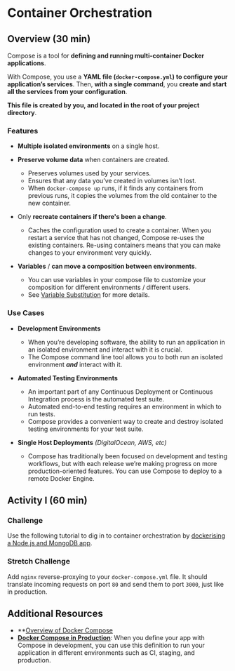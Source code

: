 # Container Orchestration

## Overview (30 min)

Compose is a tool for **defining and running multi-container Docker applications**.

With Compose, you use a **YAML file (`docker-compose.yml`) to configure your application’s services**. Then, **with a single command**, you **create and start all the services from your configuration**.

**This file is created by you, and located in the root of your project directory**.

### Features

- **Multiple isolated environments** on a single host.

- **Preserve volume data** when containers are created.
  - Preserves volumes used by your services.
  - Ensures that any data you’ve created in volumes isn’t lost.
  - When `docker-compose up` runs, if it finds any containers from previous runs, it copies the volumes from the old container to the new container.

- Only **recreate containers if there's been a change**.
  - Caches the configuration used to create a container. When you restart a service that has not changed, Compose re-uses the existing containers. Re-using containers means that you can make changes to your environment very quickly.

- **Variables** / **can move a composition between environments**.
  - You can use variables in your compose file to customize your composition for different environments / different users.
  - See [Variable Substitution](https://docs.docker.com/compose/compose-file/#variable-substitution) for more details.

### Use Cases

- **Development Environments**
  - When you’re developing software, the ability to run an application in an isolated environment and interact with it is crucial.
  - The Compose command line tool allows you to both run an isolated environment ***and*** interact with it.

- **Automated Testing Environments**
  - An important part of any Continuous Deployment or Continuous Integration process is the automated test suite.
  - Automated end-to-end testing requires an environment in which to run tests.
  - Compose provides a convenient way to create and destroy isolated testing environments for your test suite.

- **Single Host Deployments** _(DigitalOcean, AWS, etc)_
  - Compose has traditionally been focused on development and testing workflows, but with each release we’re making progress on more production-oriented features. You can use Compose to deploy to a remote Docker Engine.

## Activity I (60 min)

### Challenge

Use the following tutorial to dig in to container orchestration by [dockerising a Node.js and MongoDB app](https://medium.com/statuscode/dockerising-a-node-js-and-mongodb-app-d22047e2806f).

### Stretch Challenge

Add `nginx` reverse-proxying to your `docker-compose.yml` file. It should translate incoming requests on port `80` and send them to port `3000`, just like in production.

## Additional Resources

- **[Overview of Docker Compose](https://docs.docker.com/compose/overview)
- **[Docker Compose in Production](https://docs.docker.com/compose/production/)**: When you define your app with Compose in development, you can use this definition to run your application in different environments such as CI, staging, and production.
